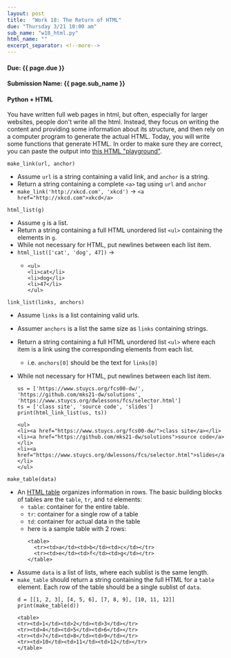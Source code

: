 ```yaml
---
layout: post
title:  "Work 18: The Return of HTML"
due: "Thursday 3/21 10:00 am"
sub_name: "w18_html.py"
html_name: ""
excerpt_separator: <!--more-->
---
```


#### Due: {{ page.due }}
#### Submission Name: {{ page.sub_name }}

#### Python + HTML
You have written full web pages in html, but often, especially for larger websites, people don't write all the html. Instead, they focus on writing the content and providing some information about its structure, and then rely on a computer program to generate the actual HTML. Today, you will write some functions that generate HTML. In order to make sure they are correct, you can paste the output into [this HTML "playground"](https://developer.mozilla.org/en-US/play).

`make_link(url, anchor)`
- Assume `url` is a string containing a valid link, and `anchor` is a string.
- Return a string containing a complete `<a>` tag using `url` and `anchor`
- `make_link('http://xkcd.com', 'xkcd')` -> `<a href="http://xkcd.com">xkcd</a>`

`html_list(g)`
- Assume `g` is a list.
- Return a string containing a full HTML unordered list `<ul>` containing the elements in `g`.
- While not necessary for HTML, put newlines between each list item.
- `html_list(['cat', 'dog', 47])` ->
  - ```
    <ul>
    <li>cat</li>
    <li>dog</li>
    <li>47</li>
    </ul>
    ```

`link_list(links, anchors)`
- Assume `links` is a list containing valid urls.
- Assumer `anchors` is a list the same size as `links` containing strings.
- Return a string containing a full HTML unordered list `<ul>` where each item is a link using the corresponding elements from each list.
  - i.e. `anchors[0]` should be the text for `links[0]`
- While not necessary for HTML, put newlines between each list item.
    ```
    us = ['https://www.stuycs.org/fcs00-dw/', 'https://github.com/mks21-dw/solutions', 'https://www.stuycs.org/dwlessons/fcs/selector.html']
    ts = ['class site', 'source code', 'slides']
    print(html_link_list(us, ts))
    ```

    ```
    <ul>
    <li><a href="https://www.stuycs.org/fcs00-dw/">class site</a></li>
    <li><a href="https://github.com/mks21-dw/solutions">source code</a></li>
    <li><a href="https://www.stuycs.org/dwlessons/fcs/selector.html">slides</a></li>
    </ul>
    ```

`make_table(data)`
- An [HTML table](https://developer.mozilla.org/en-US/docs/Web/HTML/Element/table) organizes information in rows. The basic building blocks of tables are the `table`, `tr`, and `td` elements:
  - `table`: container for the entire table.
  - `tr`: container for a single row of a table
  - `td`: container for actual data in the table
  - here is a sample table with 2 rows:
    ```
    <table>
      <tr><td>a</td><td>b</td><td>c</td></tr>
      <tr><td>e</td><td>f</td><td>g</td></tr>
    </table>
    ```
- Assume `data` is a list of lists, where each sublist is the same length.
- `make_table` should return a string containing the full HTML for a `table` element. Each row of the table should be a single sublist of `data`.
    ```
    d = [[1, 2, 3], [4, 5, 6], [7, 8, 9], [10, 11, 12]]
    print(make_table(d))
    ```
    ```
    <table>
    <tr><td>1</td><td>2</td><td>3</td></tr>
    <tr><td>4</td><td>5</td><td>6</td></tr>
    <tr><td>7</td><td>8</td><td>9</td></tr>
    <tr><td>10</td><td>11</td><td>12</td></tr>
    </table>
    ```
